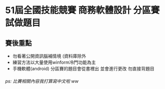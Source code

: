 # 51屆全國技能競賽 商務軟體設計 分區賽 試做題目

## 賽後重點
- 勿看著公開資訊腦補情境 (資料庫除外
- 練習方法以大量使用winform冷門功能為主
- 手機軟體(android) 分區賽的題目會從書裡出 並會進行更改 勿直接背題目

###### ps: 比賽相關內容我打算寫中文啦 ww
